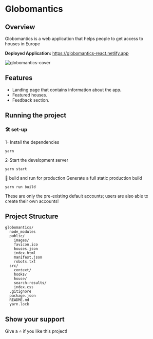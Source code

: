 
# Globomantics

## Overview 
Globomantics is a web application that helps people to get access to houses in Europe

**Deployed Application:** https://globomantics-react.netlify.app

![globomantics-cover](https://github.com/droffilc1/globomantics/assets/97587370/aadce6e1-acb0-453d-92e3-61e65c88424e)

## Features
* Landing page that contains information about the app.
* Featured houses.
* Feedback section.

## Running the project 

### 🛠 set-up
1- Install the dependencies
```
yarn
```
2-Start the development server
```
yarn start
```
🚀 build and run for production
Generate a full static production build
``` 
yarn run build
```
These are only the pre-existing default accounts; users are also able to create their own accounts!

## Project Structure
```
globomantics/
  node_modules  
  public/
    images/     
    favicon.ico
    houses.json
    index.html    
    manifest.json
    robots.txt
  src/
    context/
    hooks/
    house/
    search-results/
    index.css    
  .gitignore
  package.json
  README.md
  yarn.lock  
```

## Show your support

Give a ⭐️ if you like this project! 